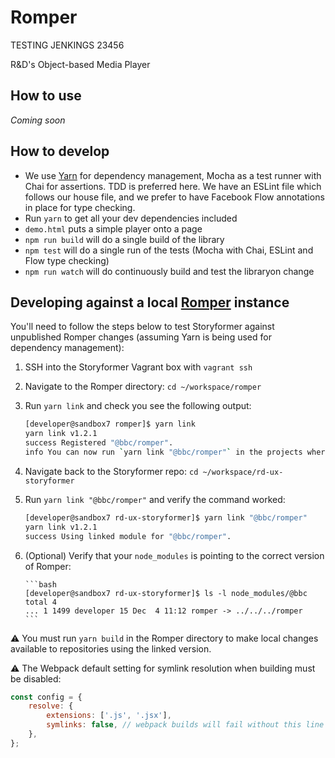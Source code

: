 Romper
======

TESTING JENKINGS 23456

R&D's Object-based Media Player

How to use
----------

_Coming soon_

How to develop
--------------

* We use [Yarn](https://yarnpkg.com/en/) for dependency management, Mocha as a test runner with Chai for assertions.
  TDD is preferred here. We have an ESLint file which follows our house file, and we prefer to have Facebook Flow
  annotations in place for type checking.
* Run `yarn` to get all your dev dependencies included
* `demo.html` puts a simple player onto a page
* `npm run build` will do a single build of the library
* `npm test` will do a single run of the tests (Mocha with Chai, ESLint and Flow type checking)
* `npm run watch` will do continuously build and test the libraryon change

Developing against a local [Romper](https://github.com/bbc/romper) instance
--------------

You'll need to follow the steps below to test Storyformer against unpublished Romper changes (assuming Yarn is being used for dependency management):

1. SSH into the Storyformer Vagrant box with `vagrant ssh`
1. Navigate to the Romper directory: `cd ~/workspace/romper`
1. Run `yarn link` and check you see the following output:

   ```bash
   [developer@sandbox7 romper]$ yarn link
   yarn link v1.2.1
   success Registered "@bbc/romper".
   info You can now run `yarn link "@bbc/romper"` in the projects where you want to use this module and it will be used instead.
   ```

1. Navigate back to the Storyformer repo: `cd ~/workspace/rd-ux-storyformer`
1. Run `yarn link "@bbc/romper"` and verify the command worked:

   ```bash
   [developer@sandbox7 rd-ux-storyformer]$ yarn link "@bbc/romper"
   yarn link v1.2.1
   success Using linked module for "@bbc/romper".
   ```

1. (Optional) Verify that your `node_modules` is pointing to the correct version of Romper:

       ```bash
       [developer@sandbox7 rd-ux-storyformer]$ ls -l node_modules/@bbc
       total 4
       ... 1 1499 developer 15 Dec  4 11:12 romper -> ../../../romper
       ```

⚠️ You must run `yarn build` in the Romper directory to make local changes available to repositories using the linked
version.

⚠️ The Webpack default setting for symlink resolution when building must be disabled:

```javascript
const config = {
    resolve: {
        extensions: ['.js', '.jsx'],
        symlinks: false, // webpack builds will fail without this line
    },
};
```
